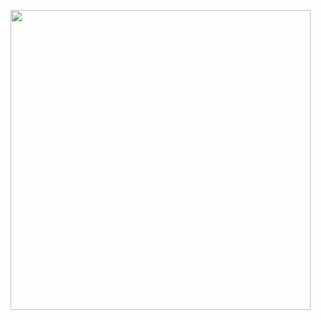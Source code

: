 <img src="https://tenor.com/bA1qI.gif" width="480" height="480" frameBorder="0" class="giphy-embed" allowFullScreen></img>
